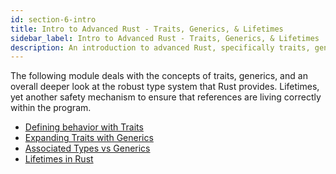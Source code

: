 ```yaml
---
id: section-6-intro
title: Intro to Advanced Rust - Traits, Generics, & Lifetimes
sidebar_label: Intro to Advanced Rust - Traits, Generics, & Lifetimes
description: An introduction to advanced Rust, specifically traits, generics, and lifetimes.
---
```


The following module deals with the concepts of traits, generics, and an overall deeper look at the robust type system that Rust provides.  Lifetimes, yet another safety mechanism to ensure that references are living correctly within the program.

- [Defining behavior with Traits](./traits.md)
- [Expanding Traits with Generics](./generics.md)
- [Associated Types vs Generics](./associated-generics.md)
- [Lifetimes in Rust](./lifetimes.md)
